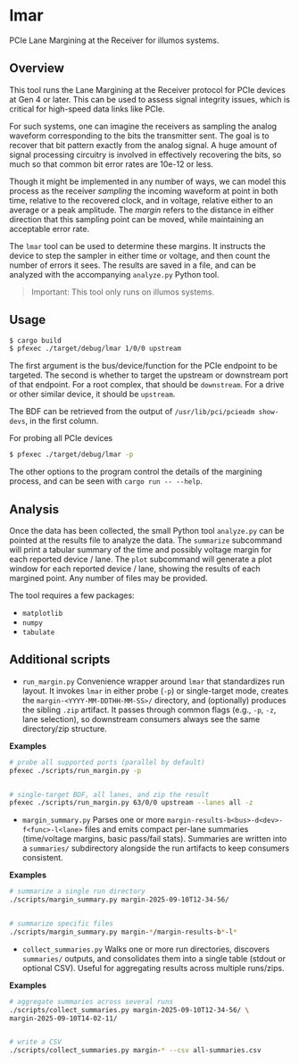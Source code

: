 # lmar

PCIe Lane Margining at the Receiver for illumos systems.

## Overview

This tool runs the Lane Margining at the Receiver protocol for PCIe devices at
Gen 4 or later. This can be used to assess signal integrity issues, which is
critical for high-speed data links like PCIe.

For such systems, one can imagine the receivers as sampling the analog waveform
corresponding to the bits the transmitter sent. The goal is to recover that bit
pattern exactly from the analog signal. A huge amount of signal processing
circuitry is involved in effectively recovering the bits, so much so that common
bit error rates are 10e-12 or less.

Though it might be implemented in any number of ways, we can model this process
as the receiver _sampling_ the incoming waveform at point in both time, relative
to the recovered clock, and in voltage, relative either to an average or a peak
amplitude. The _margin_ refers to the distance in either direction that this
sampling point can be moved, while maintaining an acceptable error rate.

The `lmar` tool can be used to determine these margins. It instructs the device
to step the sampler in either time or voltage, and then count the number of
errors it sees. The results are saved in a file, and can be analyzed with the
accompanying `analyze.py` Python tool.

> Important: This tool only runs on illumos systems.

## Usage

```bash
$ cargo build
$ pfexec ./target/debug/lmar 1/0/0 upstream
```

The first argument is the bus/device/function for the PCIe endpoint to be
targeted. The second is whether to target the upstream or downstream port of
that endpoint. For a root complex, that should be `downstream`. For a drive or
other similar device, it should be `upstream`.

The BDF can be retrieved from the output of `/usr/lib/pci/pcieadm show-devs`, in
the first column.

For probing all PCIe devices
```bash
$ pfexec ./target/debug/lmar -p
```

The other options to the program control the details of the margining process,
and can be seen with `cargo run -- --help`.

## Analysis

Once the data has been collected, the small Python tool `analyze.py` can be
pointed at the results file to analyze the data. The `summarize` subcommand will
print a tabular summary of the time and possibly voltage margin for each
reported device / lane. The `plot` subcommand will generate a plot window for
each reported device / lane, showing the results of each margined point. Any
number of files may be provided.

The tool requires a few packages:

- `matplotlib`
- `numpy`
- `tabulate`

## Additional scripts


- `run_margin.py`
Convenience wrapper around `lmar` that standardizes run layout. It invokes `lmar`
in either probe (`-p`) or single-target mode, creates the
`margin-<YYYY-MM-DDTHH-MM-SS>/` directory, and (optionally) produces the sibling
`.zip` artifact. It passes through common flags (e.g., `-p`, `-z`, lane selection), so
downstream consumers always see the same directory/zip structure.


**Examples**
```bash
# probe all supported ports (parallel by default)
pfexec ./scripts/run_margin.py -p


# single-target BDF, all lanes, and zip the result
pfexec ./scripts/run_margin.py 63/0/0 upstream --lanes all -z
```


- `margin_summary.py`
Parses one or more `margin-results-b<bus>-d<dev>-f<func>-l<lane>` files and emits
compact per-lane summaries (time/voltage margins, basic pass/fail stats). Summaries
are written into a `summaries/` subdirectory alongside the run artifacts to keep
consumers consistent.


**Examples**
```bash
# summarize a single run directory
./scripts/margin_summary.py margin-2025-09-10T12-34-56/


# summarize specific files
./scripts/margin_summary.py margin-*/margin-results-b*-l*
```


- `collect_summaries.py`
Walks one or more run directories, discovers `summaries/` outputs, and consolidates
them into a single table (stdout or optional CSV). Useful for aggregating results
across multiple runs/zips.


**Examples**
```bash
# aggregate summaries across several runs
./scripts/collect_summaries.py margin-2025-09-10T12-34-56/ \
margin-2025-09-10T14-02-11/


# write a CSV
./scripts/collect_summaries.py margin-* --csv all-summaries.csv
